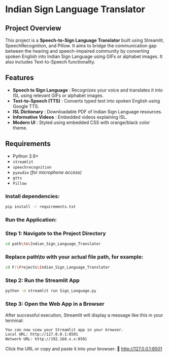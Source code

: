 # Indian Sign Language Translator 


## Project Overview
This project is a **Speech-to-Sign Language Translator** built using Streamlit, SpeechRecognition, and Pillow. It aims to bridge the communication gap between the hearing and speech-impaired community by converting spoken English into Indian Sign Language using GIFs or alphabet images. It also includes Text-to-Speech functionality.


## Features
- **Speech to Sign Language** : Recognizes your voice and translates it into ISL using relevant GIFs or alphabet images.
- **Text-to-Speech (TTS)**    : Converts typed text into spoken English using Google TTS.
- **ISL Dictionary**          : Downloadable PDF of Indian Sign Language resources.
- **Informative Videos**      : Embedded videos explaining ISL.
- **Modern UI**               : Styled using embedded CSS with orange/black color theme.


## Requirements

- Python 3.9+
- `streamlit`
- `speechrecognition`
- `pyaudio` *(for microphone access)*
- `gtts`
- `Pillow`


### Install dependencies:

```bash
pip install -r requirements.txt
```

### Run the Application:

### Step 1: Navigate to the Project Directory

```bash
cd path\to\Indian_Sign_Language_Translator
```
### Replace path\to with your actual file path, for example:

```bash
cd F:\Projects\Indian_Sign_Language_Translator
```

### Step 2: Run the Streamlit App

```bash
python -m streamlit run Sign_Language.py
```

### Step 3: Open the Web App in a Browser
After successful execution, Streamlit will display a message like this in your terminal:

```bash
You can now view your Streamlit app in your browser.
Local URL: http://127.0.0.1:8501
Network URL: http://192.168.x.x:8501
```

Click the URL or copy and paste it into your browser:
🔗 http://127.0.0.1:8501
